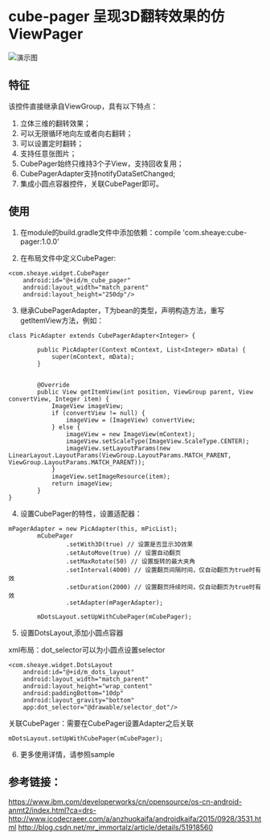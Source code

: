 # cube-pager 呈现3D翻转效果的仿ViewPager
![演示图](/screenshots/demo.gif)

## 特征
该控件直接继承自ViewGroup，具有以下特点：
1. 立体三维的翻转效果；
2. 可以无限循环地向左或者向右翻转；
3. 可以设置定时翻转；
4. 支持任意张图片；
5. CubePager始终只维持3个子View，支持回收复用；
6. CubePagerAdapter支持notifyDataSetChanged;
7. 集成小圆点容器控件，关联CubePager即可。

## 使用
1. 在module的build.gradle文件中添加依赖：compile 'com.sheaye:cube-pager:1.0.0'

2. 在布局文件中定义CubePager:
```
<com.sheaye.widget.CubePager
    android:id="@+id/m_cube_pager"
    android:layout_width="match_parent"
    android:layout_height="250dp"/>
```
3. 继承CubePagerAdapter<T>，T为bean的类型，声明构造方法，重写getItemView方法，例如：
```
class PicAdapter extends CubePagerAdapter<Integer> {

        public PicAdapter(Context mContext, List<Integer> mData) {
            super(mContext, mData);
        }

        
        @Override
        public View getItemView(int position, ViewGroup parent, View convertView, Integer item) {
            ImageView imageView;
            if (convertView != null) {
                imageView = (ImageView) convertView;
            } else {
                imageView = new ImageView(mContext);
                imageView.setScaleType(ImageView.ScaleType.CENTER);
                imageView.setLayoutParams(new LinearLayout.LayoutParams(ViewGroup.LayoutParams.MATCH_PARENT, ViewGroup.LayoutParams.MATCH_PARENT));
            }
            imageView.setImageResource(item);
            return imageView;
        }
}
```
4. 设置CubePager的特性，设置适配器：
```
mPagerAdapter = new PicAdapter(this, mPicList);
        mCubePager
                .setWith3D(true) // 设置是否显示3D效果
                .setAutoMove(true) // 设置自动翻页
                .setMaxRotate(50) // 设置旋转的最大夹角
                .setInterval(4000) // 设置翻页间隔时间，仅自动翻页为true时有效
                .setDuration(2000) // 设置翻页持续时间，仅自动翻页为true时有效
                .setAdapter(mPagerAdapter);

        mDotsLayout.setUpWithCubePager(mCubePager);
```
5. 设置DotsLayout,添加小圆点容器

xml布局：dot_selector可以为小圆点设置selector
```
<com.sheaye.widget.DotsLayout
    android:id="@+id/m_dots_layout"
    android:layout_width="match_parent"
    android:layout_height="wrap_content"
    android:paddingBottom="10dp"
    android:layout_gravity="bottom"
    app:dot_selector="@drawable/selector_dot"/>
```
关联CubePager：需要在CubePager设置Adapter之后关联
```
mDotsLayout.setUpWithCubePager(mCubePager);
```
6. 更多使用详情，请参照sample

## 参考链接：

https://www.ibm.com/developerworks/cn/opensource/os-cn-android-anmt2/index.html?ca=drs-
http://www.jcodecraeer.com/a/anzhuokaifa/androidkaifa/2015/0928/3531.html
http://blog.csdn.net/mr_immortalz/article/details/51918560
